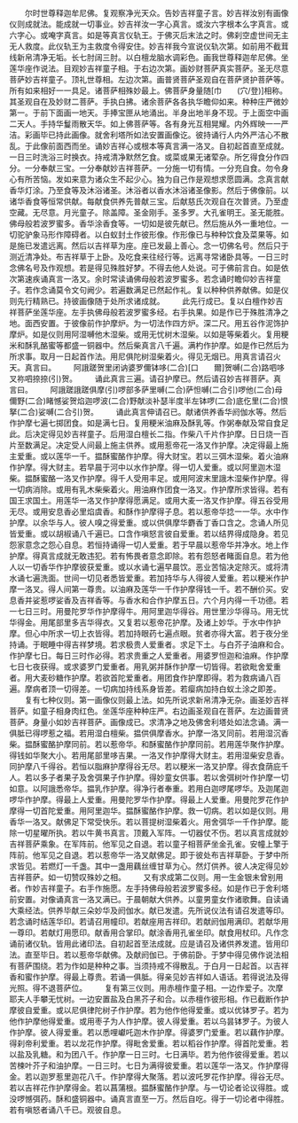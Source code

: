 <!-- { "loadSidebar": true } -->
　　尔时世尊释迦牟尼佛。复观察净光天众。告妙吉祥童子言。妙吉祥汝别有画像仪则成就法。能成就一切事业。妙吉祥汝一字心真言。或汝六字根本么字真言。或六字心。或唵字真言。如是等真言仪轨王。于佛灭后末法之时。佛刹空虚世间无主无人救度。此仪轨王为主救度令得安住。妙吉祥我今宣说仪轨次第。如前用不截茸线新帛清净无垢。长七肘阔三肘。以白檀龙脑水调彩色。画我世尊释迦牟尼佛。坐莲华座作说法。目观妙吉祥童子相。于右边次第。画妙财菩萨真实菩萨。圣无尽意菩萨妙吉祥童子。顶礼世尊相。左边次第。画普贤菩萨圣观自在菩萨贤护菩萨等。所有如来相好一一具足。诸菩萨相殊妙最上。佛菩萨身量随[巾　　(穴/登)]相称。其圣观自在及妙财二菩萨。手执白拂。诸余菩萨各各执华瞻仰如来。种种庄严微妙第一。于前下面画一地天。手捧宝匣从地涌出。半身出地半身不现。于上面空中画二天人。手持华鬘雨散天华。如上佛菩萨等。各有身光互相晃耀。内外辉映一一严洁。彩画毕已持此画像。就舍利塔所如法安置画像讫。彼持诵行人内外严洁心不散乱。于此像前面西而坐。诵妙吉祥心或根本等真言满一洛叉。自初起首直至成就。一日三时洗浴三时换衣。持戒清净默然乞食。或菜或果无诸荤杂。所乞得食分作四分。一分奉献三宝。一分奉献妙吉祥菩萨。一分施一切有情。一分充自食。勿令身心有所苦恼。发如来意为诸众生不起少心。独为自己作是观想求愿圆满。念真言献香华灯涂。乃至食等及沐浴诸圣。沐浴者以香水沐浴诸圣像影。然后于佛像前。以诸华香食等恒常供献。每献食供养先普献三宝。后献慈氏次观自在次普贤。乃至虚空藏。无尽意。月光童子。除盖障。圣金刚手。圣多罗。大孔雀明王。圣无能胜。佛母般若波罗蜜多。香华涂香食等。一切如是彼先献已。然后施从外一重地位。一切驼驴象马形作障碍者。以白蚁封土作彼形像。作形像已与种种饮食及菜果等。如是施已发遣远离。然后以吉祥草为座。座已发最上善心。念一切佛名号。然后只于测近清净处。布吉祥草于上卧。及吃食来往经行等。远离寻常诸卧具等。一日三时念佛名号及作观想。若是得见殊胜好梦。不得去他人处说。可于佛前言白。如是依次第速疾诵真言一洛叉。余时常读诵佛母般若波罗蜜多。若念诵时瞻仰妙吉祥童子。若作念诵莫令文句阙少。若遍数满足已然起作礼。复以种种供养献佛。如是仪则先行精熟已。持彼画像随于处所求诸成就。
　　此先行成已。复以白檀作妙吉祥菩萨坐莲华座。左手执佛母般若波罗蜜多经。右手执果。如是作已于殊胜清净之地。面西安置。于彼像前作护摩炉。为一切法作四方炉。深二尺。用五谷作泥饰护摩炉。如是仪则用阿湿嚩他木湿柴。或用无忧树木湿柴。以如是等柴着火。复用粳米和酥乳酪蜜等都盛一铜器中。然后柴真言八千遍。满杓作护摩。如是作已然后为所求事。取月一日起首作法。用尼俱陀树湿柴着火。得见无烟已。用真言请召火天。真言曰。
　　阿誐蹉贺里闭讷婆罗儞钵哆(二合)[口　　爾]贺嚩(二合)路呬哆叉祢呬捺捺(引)贺。
　　诵此真言三遍。请召护摩已。然后请召妙吉祥菩萨。真言曰。
　　阿誐蹉誐蹉俱摩(引)啰部多萨里嚩(二合)萨怛嚩(二合引)啰他(二合)母儞野(二合)睹憾娑贺焰迦啰波(二合)野献淡补瑟半度半左钵啰(二合)底仡里(二合)恨拏(二合)娑嚩(二合引)贺。
　　诵此真言伸请召已。献诸供养香华阏伽水等。然后作护摩七遍七掷团食。如是满七日。复用粳米油麻及酥乳等。作粥奉献及常自食足此。后决定得见妙吉祥童子。后用湿白檀长二指。作柴八千片作护摩。日日烧一百片至数满足。决定受人间最上施主供养。或用惹帝花一洛叉作护摩。决定得最上施主爱重。或以莲华一千。揾酥蜜酪作护摩。得大财宝。若以三弭木湿柴。着火油麻作护摩。得大财主。若早晨于河中以水作护摩。得一切人爱重。或以阿里迦木湿柴。揾酥蜜酪一洛叉作护摩。得千人受用丰足。或用阿波末里誐木湿柴作护摩。得一切病消除。或用有乳木柴柴着火。用油麻作团食一洛叉。作护摩所求皆得。若有国王求国土。用莲华一洛叉作护摩得愿满足。或用大麦一洛叉作护摩。得五谷受用无尽。或用安息香必里焰虞香。和酥作护摩得子息。若以惹帝华捻一一华。水中作护摩。以余华与人。彼人嗅之得爱重。或以供俱摩华麝香丁香口含之。念诵人所见皆爱重。或以胡椒诵八千遍已。口含作嗔怒言彼自爱重。若以结界得成隐身。若见怨家意念之怨心自息。若恒持诵得一切人爱重。若于早晨以惹帝华并净水。地上作护摩。得真言成就无敢违犯。若有怖畏者意念即除。若有怨怒者睹面自息。若为他人以一切香华作护摩彼获爱重。或以水诵七遍早晨饮。恶业苦恼决定除灭。或将清水诵七遍洗面。世间一切见者悉皆爱重。若加持华与人得彼人爱重。若以粳米作护摩一洛叉。得人间第一尊贵。以油麻及莲华一千作护摩得钱一千。若不酬价买。安息香并娑惹啰娑香及吉祥香等。与香水和合作护摩五日。六个月内得一千功德。若一七日三时。用曼陀罗华作护摩得牛。用阿里迦华得谷。用世里沙华得马。用无忧华得金。用尾部里多吉华得衣。又复若以惹帝花护摩。及诸上妙华。于水中作护摩。但心中所求一切上衣皆得。若加持眼药七遍点眼。贫者亦得大富。若于夜分坐持诵。于眠睡中得吉祥梦境。若求极贵人爱重者。求足下土。与白芥子油麻和合。作护摩七日。每日三时作必得。若求贵重之人爱重者。用婆罗怛迦和油麻。作护摩七日七夜获得。或求婆罗门爱重者。用乳粥并酥作护摩一切皆得。若欲毗舍爱重者。用大麦砂糖作护摩。若欲首陀爱重者。用团食作护摩即得。若为救病诵八百遍。摩病者顶一切得差。一切病加持线系身皆差。若瘿病加持白蚁土涂之即差。
　　复有七种仪则。第一画像仪则最上法。如先所说求新帛清净无杂。画圣妙吉祥菩萨。如童子相身肉红色。坐莲华座种种庄严。右边画圣观自在菩萨。左边画普贤菩萨。身量小如妙吉祥菩萨。画像成已。求清净之地及佛舍利塔处如法念诵。满一俱胝已得啰惹之福。若用湿白檀柴。揾供俱摩香水。护摩一洛叉同前。若用湿沉香柴。揾酥蜜酪护摩同前。若以惹帝华。和酥蜜酪作护摩同前。若用莲华聚作护摩。得钱如华聚大小。若用尾部里哆吉果。一洛叉作护摩得大财主。若用湿柴安息香。同护摩八千得谷。若恒以脂麻护摩得谷无尽。若以粳米一洛叉护摩。得衣食荫庇千人。若以多子者果子及舍弭果子作护摩。得妙童女供事。若以舍弭树叶作护摩一切如意。以阿誐悉帝华。揾乳作护摩。得净行者奉重。若用白迦啰尾啰华。及迦尾迦啰华作护摩。得最上人爱重。用曼陀罗华作护摩。得最上人爱重。用曼陀罗花作护摩得一切首陀爱重。用阿里迦华。揾酥蜜酪作护摩。救一切病。若以如是仪则。用香华一洛叉。献佛足下常受快乐。若以菩提树湿柴着火。用舍弭华一千作护摩。能除一切星曜所执。若以牛黄书真言。顶戴入军阵。一切器仗不伤。若以真言成就妙吉祥菩萨乘象。在军阵前。他军见之自退。若以童子相菩萨坐金孔雀。安幢上擎于阵前。他军见之自退。若以惹帝华一洛叉献佛足。即于彼处布吉祥草卧。于梦中所求皆见。若燃灯一千盏。其中一盏用藕丝缠甘草为心。然灯供养。彼人决定得见妙吉祥菩萨。如一切赞叹殊妙之相。
　　又有求成第二仪则。用一生金银未曾别用者。作妙吉祥童子。右手作施愿。左手持佛母般若波罗蜜多经。如是作已于舍利塔前安置。对像诵真言一洛叉满已。于晨朝献大供养。以童男童女作诸歌舞。自读诵大乘经法。供养毕献三朵妙华及阏伽水。献已发遣。先所说仪法有请召发遣等印。若念诵时结莲华印。若请召用幢印。若献座用吉祥印。若献阏伽用满印。若献华用一尊印。若献灯用愿印。献香用合掌印。献涂香用孔雀坐印。献食用杖印。凡作念诵前诸仪轨。皆用此诸印法。自初起首至法成就。应是请召及诸供养发遣。皆用印法。直至毕日。若以惹帝华献佛。及献阏伽已。于佛前卧。于梦中得见佛作说法相有菩萨围绕。若为作如是种种之事。当须持戒不得散乱。于白月一日起首。以吉祥香和蜜作护摩。得最上尊贵。若诵一俱胝。得亲见妙吉祥如人语话。若得说法及得光照。得不退菩萨位。
　　复有第三仪则。用赤檀作童子相。一边作爱子。次摩耶夫人手攀无忧树。一边安置盐及白黑芥子和合。以赤檀作彼形相。作已截断作护摩彼自爱重。或以尼俱律陀树子作护摩。若为他作他得爱重。或以优钵罗子。若为他作护摩他得爱重。或用枣子为人作护摩。彼人得爱重。若以乌昙钵罗子。为彼人作护摩。彼人得爱重。若以悉哩巘吒迦木作护摩。得婆罗门爱重。若以藕作护摩。得刹帝利爱重。若以龙花作护摩。得毗舍爱重。若以稻谷作护摩。得首陀爱重。若以盐及乳糖。和为团八千。作护摩一日三时。七日满毕。若为他作彼得爱重。若以苦楝叶芥子和油护摩。一日三时。七日为满得彼爱重。若以莲华一洛叉。作护摩得金。若以迦罗惹里迦花八千。作护摩得大聚落。若以波吒罗花作护摩。得谷无尽。若以吉祥花作护摩得金。若以菖蒲根。揾酥蜜酪作护摩。与一切论者论议得胜。或没啰憾弭药。酥和盛铜器中。诵真言直至一万。然后自吃。得于一切论者中得胜。若有嗔怒者诵八千已。观彼自息。
